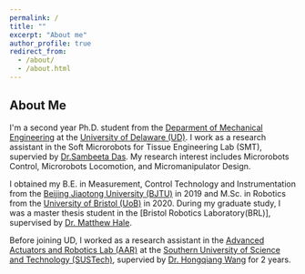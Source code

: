 ```yaml
---
permalink: /
title: ""
excerpt: "About me"
author_profile: true
redirect_from: 
  - /about/
  - /about.html
---
```


About Me
--------
I'm a second year Ph.D. student from the [Deparment of Mechanical Engineering](https://me.udel.edu/) at the [University of Delaware (UD)](https://www.udel.edu/). I work as a research assistant in the Soft Microrobots for Tissue Engineering Lab (SMT), supervied by [Dr.Sambeeta Das](https://scholar.google.com/citations?hl=en&user=Vca88o4AAAAJ&view_op=list_works). My research interest includes Microrobots Control, Microrobots Locomotion, and Micromanipulator Design.

I obtained my B.E. in Measurement, Control Technology and Instrumentation from the [Beijing Jiaotong University (BJTU)](http://en.bjtu.edu.cn/) in 2019 and M.Sc. in Robotics from the [University of Bristol (UoB)](https://www.bristol.ac.uk/) in 2020. During my graduate study, I was a master thesis student in the [Bristol Robotics Laboratory(BRL)], supervised by [Dr. Matthew Hale](https://scholar.google.com/citations?hl=en&user=oSSpCwUAAAAJ).

Before joining UD, I worked as a research assistant in the [Advanced Actuators and Robotics Lab (AAR)](https://wanglab.mee.sustech.edu.cn) at the [Southern University of Science and Technology (SUSTech)](https://www.sustech.edu.cn/en/), supervied by [Dr. Hongqiang Wang](https://scholar.google.com/citations?hl=en&user=5jtC1ggAAAAJ&view_op=list_works) for 2 years.
